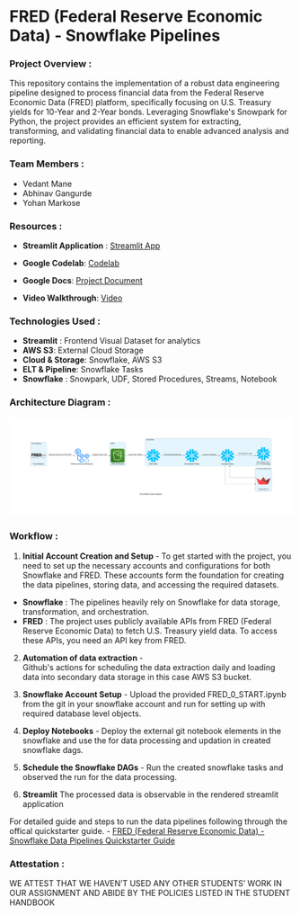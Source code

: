 # FRED (Federal Reserve Economic Data) - Snowflake Pipelines

### Project Overview :
This repository contains the implementation of a robust data engineering pipeline designed to process financial data from the Federal Reserve Economic Data (FRED) platform, specifically focusing on U.S. Treasury yields for 10-Year and 2-Year bonds. Leveraging Snowflake's Snowpark for Python, the project provides an efficient system for extracting, transforming, and validating financial data to enable advanced analysis and reporting.


### Team Members :
- Vedant Mane
- Abhinav Gangurde
- Yohan Markose

### Resources : 
- **Streamlit Application** : [Streamlit App](https://fredanalytics.streamlit.app/)

- **Google Codelab**: [Codelab](https://codelabs-preview.appspot.com/?file_id=1jTG4u1Wsswd29oEoYj2Cy0oAIexVLM-iuCtUTEH-1QU#0)

- **Google Docs**: [Project Document](https://docs.google.com/document/d/1jTG4u1Wsswd29oEoYj2Cy0oAIexVLM-iuCtUTEH-1QU/edit?usp=sharing)

- **Video Walkthrough**: [Video](https://northeastern-my.sharepoint.com/personal/gangurde_a_northeastern_edu/_layouts/15/stream.aspx?id=%2Fpersonal%2Fgangurde%5Fa%5Fnortheastern%5Fedu%2FDocuments%2FRecordings%2FMeeting%20in%20DAMG7245%20%2D%20Team%2005%2D20250228%5F071838%2DMeeting%20Recording%2Emp4&ct=1740746170452&or=Teams%2DHL&ga=1&LOF=1&referrer=StreamWebApp%2EWeb&referrerScenario=AddressBarCopied%2Eview%2E1797764c%2D0e6c%2D4d8b%2D9b7a%2D77df3dd2626c)

### Technologies Used :
- **Streamlit** : Frontend Visual Dataset for analytics
- **AWS S3**: External Cloud Storage
- **Cloud & Storage**: Snowflake, AWS S3
- **ELT & Pipeline**: Snowflake Tasks
- **Snowflake** : Snowpark, UDF, Stored Procedures, Streams, Notebook

### Architecture Diagram :

![Application Workflow Diagram](snowflake_data_pipeline.png)

### Workflow :

1. **Initial Account Creation and Setup** - 
To get started with the project, you need to set up the necessary accounts and configurations for both Snowflake and FRED. These accounts form the foundation for creating the data pipelines, storing data, and accessing the required datasets.

- **Snowflake** : The pipelines heavily rely on Snowflake for data storage, transformation, and orchestration.
- **FRED** : The project uses publicly available APIs from FRED (Federal Reserve Economic Data) to fetch U.S. Treasury yield data. To access these APIs, you need an API key from FRED.

2.  **Automation of data extraction** -  
Github's actions for scheduling the data extraction daily and loading data into secondary data storage in this case AWS S3 bucket.

3. **Snowflake Account Setup** - 
Upload the provided FRED_0_START.ipynb from the git in your snowflake account and run for setting up with required database level objects.

4. **Deploy Notebooks** -
Deploy the external git notebook elements in the snowflake and use the for data processing and updation in created snowflake dags.

5. **Schedule the Snowflake DAGs** -
Run the created snowflake tasks and observed the run for the data processing.

6. **Streamlit**
The processed data is observable in the rendered streamlit application

For detailed guide and steps to run the data pipelines following through the offical quickstarter guide. -
[FRED (Federal Reserve Economic Data) - Snowflake Data Pipelines Quickstarter Guide](https://docs.google.com/document/d/1jTG4u1Wsswd29oEoYj2Cy0oAIexVLM-iuCtUTEH-1QU/edit?tab=t.0) 

### Attestation :
WE ATTEST THAT WE HAVEN’T USED ANY OTHER STUDENTS’ WORK IN OUR ASSIGNMENT AND ABIDE BY THE POLICIES LISTED IN THE STUDENT HANDBOOK
